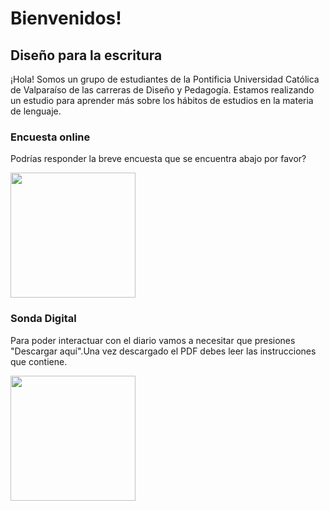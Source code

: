 # Bienvenidos!

## Diseño para la escritura

¡Hola! Somos un grupo de estudiantes de la Pontificia Universidad Católica de Valparaíso de las carreras de Diseño y Pedagogía. Estamos realizando un estudio para aprender más sobre los hábitos de estudios en la materia de lenguaje.

### Encuesta online 

Podrías responder la breve encuesta que se encuentra abajo por favor?



[<img align="Center" width="200px" src="https://user-images.githubusercontent.com/81307858/113522671-8b3f7680-9570-11eb-828e-43dc2baac9ef.png" />][Website]

[Website]: https://scs4hwkacnb.typeform.com/to/SDqPkxpG



### Sonda Digital

Para poder interactuar con el diario vamos a necesitar que presiones "Descargar aquí".Una vez descargado el PDF debes leer las instrucciones que contiene.

[<img align="righ" width="200px" src="https://user-images.githubusercontent.com/81307858/113522634-43205400-9570-11eb-9368-ca2792c873ed.png" />][Descargar]

[Descargar]: https://github.com/Michellemcisaac/Diseno-para-la-escritura/files/6255435/Sonda.interactiva.3.1.pdf


